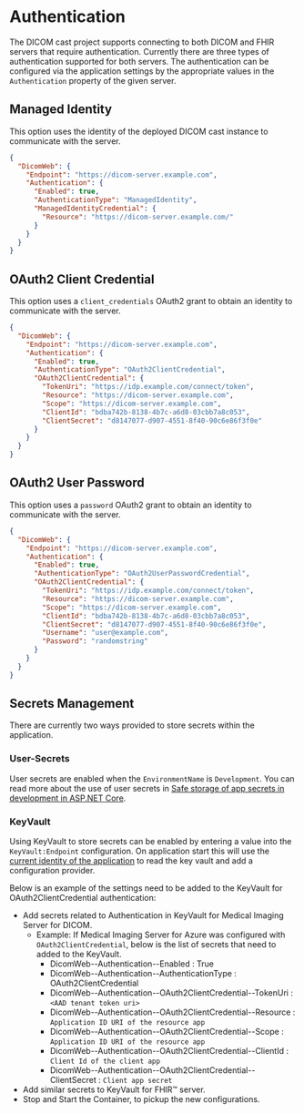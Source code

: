 # Authentication

The DICOM cast project supports connecting to both DICOM and FHIR servers that require authentication. Currently there are three types of authentication supported for both servers. The authentication can be configured via the application settings by the appropriate values in the `Authentication` property of the given server.

## Managed Identity

This option uses the identity of the deployed DICOM cast instance to communicate with the server.

```json
{
  "DicomWeb": {
    "Endpoint": "https://dicom-server.example.com",
    "Authentication": {
      "Enabled": true,
      "AuthenticationType": "ManagedIdentity",
      "ManagedIdentityCredential": {
        "Resource": "https://dicom-server.example.com/"
      }
    }
  }
}
```

## OAuth2 Client Credential

This option uses a `client_credentials` OAuth2 grant to obtain an identity to communicate with the server.

```json
{
  "DicomWeb": {
    "Endpoint": "https://dicom-server.example.com",
    "Authentication": {
      "Enabled": true,
      "AuthenticationType": "OAuth2ClientCredential",
      "OAuth2ClientCredential": {
        "TokenUri": "https://idp.example.com/connect/token",
        "Resource": "https://dicom-server.example.com",
        "Scope": "https://dicom-server.example.com",
        "ClientId": "bdba742b-8138-4b7c-a6d8-03cbb7a8c053",
        "ClientSecret": "d8147077-d907-4551-8f40-90c6e86f3f0e"
      }
    }
  }
}
```

## OAuth2 User Password

This option uses a `password` OAuth2 grant to obtain an identity to communicate with the server.

```json
{
  "DicomWeb": {
    "Endpoint": "https://dicom-server.example.com",
    "Authentication": {
      "Enabled": true,
      "AuthenticationType": "OAuth2UserPasswordCredential",
      "OAuth2ClientCredential": {
        "TokenUri": "https://idp.example.com/connect/token",
        "Resource": "https://dicom-server.example.com",
        "Scope": "https://dicom-server.example.com",
        "ClientId": "bdba742b-8138-4b7c-a6d8-03cbb7a8c053",
        "ClientSecret": "d8147077-d907-4551-8f40-90c6e86f3f0e",
        "Username": "user@example.com",
        "Password": "randomstring"
      }
    }
  }
}
```

## Secrets Management

There are currently two ways provided to store secrets within the application.

### User-Secrets

User secrets are enabled when the `EnvironmentName` is `Development`. You can read more about the use of user secrets in [Safe storage of app secrets in development in ASP.NET Core](https://docs.microsoft.com/aspnet/core/security/app-secrets?view=aspnetcore-3.1).

### KeyVault

Using KeyVault to store secrets can be enabled by entering a value into the `KeyVault:Endpoint` configuration. On application start this will use the [current identity of the application](https://docs.microsoft.com/en-us/aspnet/core/security/key-vault-configuration?view=aspnetcore-3.1#use-managed-identities-for-azure-resources) to read the key vault and add a configuration provider.

Below is an example of the settings need to be added to the KeyVault for OAuth2ClientCredential authentication:

* Add secrets related to Authentication in KeyVault for Medical Imaging Server for DICOM.
  + Example: If Medical Imaging Server for Azure was configured with `OAuth2ClientCredential`, below is the list of secrets that need to added to the KeyVault.
    - DicomWeb--Authentication--Enabled : True
    - DicomWeb--Authentication--AuthenticationType : OAuth2ClientCredential
    - DicomWeb--Authentication--OAuth2ClientCredential--TokenUri : ```<AAD tenant token uri>```
    - DicomWeb--Authentication--OAuth2ClientCredential--Resource : ```Application ID URI of the resource app```
    - DicomWeb--Authentication--OAuth2ClientCredential--Scope : ```Application ID URI of the resource app```
    - DicomWeb--Authentication--OAuth2ClientCredential--ClientId : ```Client Id of the client app```
    - DicomWeb--Authentication--OAuth2ClientCredential--ClientSecret : ```Client app secret```
* Add similar secrets to KeyVault for FHIR&trade; server.
* Stop and Start the Container, to pickup the new configurations.
